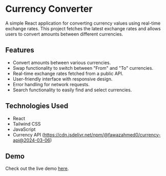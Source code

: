 # Currency Converter

A simple React application for converting currency values using real-time exchange rates. This project fetches the latest exchange rates and allows users to convert amounts between different currencies.

## Features

- Convert amounts between various currencies.
- Swap functionality to switch between "From" and "To" currencies.
- Real-time exchange rates fetched from a public API.
- User-friendly interface with responsive design.
- Error handling for network requests.
- Search functionality to easily find and select currencies.
  
## Technologies Used

- React
- Tailwind CSS
- JavaScript
- Currency API (https://cdn.jsdelivr.net/npm/@fawazahmed0/currency-api@2024-03-06)

## Demo

Check out the live demo [here](https://void-57.github.io/Currency-Converter/).
